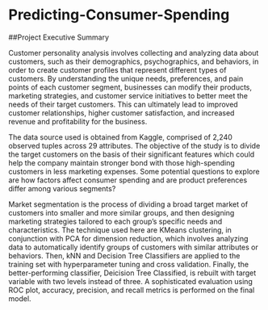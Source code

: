 # Predicting-Consumer-Spending

##Project Executive Summary


Customer personality analysis involves collecting and analyzing data about customers, such as their demographics, psychographics, and behaviors, in order to create customer profiles that represent different types of customers. By understanding the unique needs, preferences, and pain points of each customer segment, businesses can modify their products, marketing strategies, and customer service initiatives to better meet the needs of their target customers. This can ultimately lead to improved customer relationships, higher customer satisfaction, and increased revenue and profitability for the business.


The data source used is obtained from Kaggle, comprised of 2,240 observed tuples across 29 attributes. The objective of the study is to divide the target customers on the basis of their significant features which could help the company maintain stronger bond with those high-spending customers in less marketing expenses. Some potential questions to explore are how factors affect consumer spending and are product preferences differ among various segments?


Market segmentation is the process of dividing a broad target market of customers into smaller and more similar groups, and then designing marketing strategies tailored to each group’s specific needs and characteristics. The technique used here are KMeans clustering, in conjunction with PCA for dimension reduction, which involves analyzing data to automatically identify groups of customers with similar attributes or behaviors. Then, kNN and Decision Tree Classifiers are applied to the training set with hyperparameter tuning and cross validation. Finally, the better-performing classifier, Deicision Tree Classified, is rebuilt with target variable with two levels instead of three. A sophisticated evaluation using ROC plot, accuracy, precision, and recall metrics is performed on the final model.
